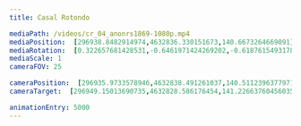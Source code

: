 ```yaml
---
title: Casal Rotondo

mediaPath: /videos/cr_04_anonrs1869-1080p.mp4
mediaPosition:  [296938.8482914974,4632836.330151673,140.6673264669091]
mediaRotation:  [0.322657681428531,-0.6461971424269202,-0.618761549317856,0.30895860373230244]
mediaScale: 1
cameraFOV: 25

cameraPosition:  [296935.9733578946,4632838.491261037,140.5112396377971]
cameraTarget:  [296949.15013690735,4632828.586176454,141.22663760456035]

animationEntry: 5000
---
```

